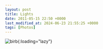 ```yaml
---
layout: post
title: Lights
date: 2011-05-15 22:50 +0000
last_modified_at: 2024-06-23 21:55:25 +0000
tags: [Photos]
---
```


![birb](//i.chenna.me/photos/prod/2011-05-15_22_50_38.jpg){:loading="lazy"}
